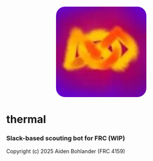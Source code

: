 <p align="center"><img src="logo.jpg" style="border-radius: 10%;height: 25vmin;"/></p>

# **thermal**
### Slack-based scouting bot for FRC (WIP)

Copyright (c) 2025 Aiden Bohlander (FRC 4159)
